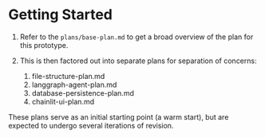 # Getting Started

1. Refer to the `plans/base-plan.md` to get a broad overview of the plan for this prototype.
2. This is then factored out into separate plans for separation of concerns:

    1. file-structure-plan.md
    2. langgraph-agent-plan.md 
    3. database-persistence-plan.md
    4. chainlit-ui-plan.md

These plans serve as an initial starting point (a warm start), but are expected to undergo several iterations of revision.

